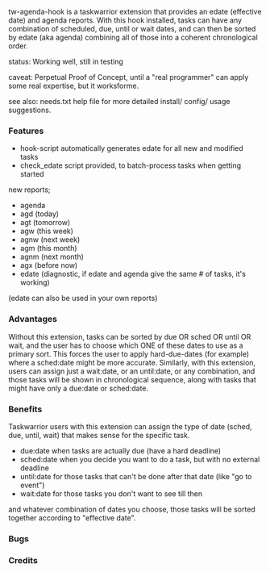 tw-agenda-hook is a taskwarrior extension that provides an edate (effective date) and agenda reports. With this hook installed, tasks can have any combination of scheduled, due, until or wait dates, and can then be sorted by edate (aka agenda) combining all of those into a coherent chronological order.

status: Working well, still in testing

caveat: Perpetual Proof of Concept, until a "real programmer" can apply some real expertise, but it worksforme.

see also: needs.txt help file for more detailed install/ config/ usage suggestions.

### Features
- hook-script automatically generates edate for all new and modified tasks
- check_edate script provided, to batch-process tasks when getting started

new reports;
- agenda
- agd (today)
- agt (tomorrow)
- agw (this week)
- agnw (next week)
- agm (this month)
- agnm (next month)
- agx (before now)
- edate (diagnostic, if edate and agenda give the same # of tasks, it's working)

(edate can also be used in your own reports)

### Advantages

Without this extension, tasks can be sorted by due OR sched OR until OR wait, and the user has to choose which ONE of these dates to use as a primary sort. This forces the user to apply hard-due-dates (for example) where a sched:date might be more accurate. Similarly, with this extension, users can assign just a wait:date, or an until:date, or any combination, and those tasks will be shown in chronological sequence, along with tasks that might have only a due:date or sched:date. 

### Benefits

Taskwarrior users with this extension can assign the type of date (sched, due, until, wait) that makes sense for the specific task.

- due:date when tasks are actually due (have a hard deadline) 
- sched:date when you decide you want to do a task, but with no external deadline
- until:date for those tasks that can't be done after that date (like "go to event")
- wait:date for those tasks you don't want to see till then

and whatever combination of dates you choose, those tasks will be sorted together according to "effective date".

### Bugs

### Credits


